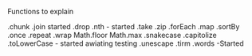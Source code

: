 

Functions to explain

.chunk
.join started 
.drop
.nth - started 
.take 
.zip 
.forEach
.map
.sortBy 
.once 
.repeat 
.wrap
Math.floor
Math.max 
.snakecase 
.capitolize
.toLowerCase - started awiating testing 
.unescape 
.tirm 
.words -Started 
